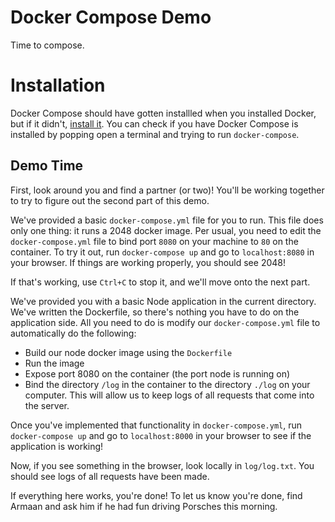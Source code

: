 # Docker Compose Demo

Time to compose.

# Installation

Docker Compose should have gotten installled when you installed Docker, but if it didn't, [install it](https://docs.docker.com/compose/install/). You can check if you have Docker Compose is installed by popping open a terminal and trying to run `docker-compose`.

## Demo Time

First, look around you and find a partner (or two)! You'll be working together to try to figure out the second part of this demo.

We've provided a basic `docker-compose.yml` file for you to run. This file does only one thing: it runs a 2048 docker image. Per usual, you need to edit the `docker-compose.yml` file to bind port `8080` on your machine to `80` on the container. To try it out, run `docker-compose up` and go to `localhost:8080` in your browser. If things are working properly, you should see 2048!

If that's working, use `Ctrl+C` to stop it, and we'll move onto the next part.

We've provided you with a basic Node application in the current directory. We've written the Dockerfile, so there's nothing you have to do on the application side. All you need to do is modify our `docker-compose.yml` file to automatically do the following:

- Build our node docker image using the `Dockerfile`
- Run the image
- Expose port 8080 on the container (the port node is running on)
- Bind the directory `/log` in the container to the directory `./log` on your computer. This will allow us to keep logs of all requests that come into the server.

Once you've implemented that functionality in `docker-compose.yml`, run `docker-compose up` and go to `localhost:8000` in your browser to see if the application is working!

Now, if you see something in the browser, look locally in `log/log.txt`. You should see logs of all requests have been made.

If everything here works, you're done! To let us know you're done, find Armaan and ask him if he had fun driving Porsches this morning.
